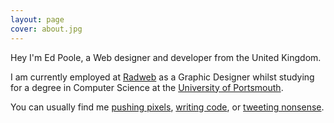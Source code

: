 ```yaml
---
layout: page
cover: about.jpg
---
```



Hey I'm Ed Poole, a Web designer and developer from the United Kingdom.

I am currently employed at [Radweb]("http://radweb.co.uk") as a Graphic Designer whilst studying for a degree in Computer Science at the [University of Portsmouth]("http://port.ac.uk").

You can usually find me [pushing pixels]("http://dribbble.com/edpoole"), [writing code]("http://github.com/EdPoole"), or [tweeting nonsense]("http://twitter.com/_ewp").